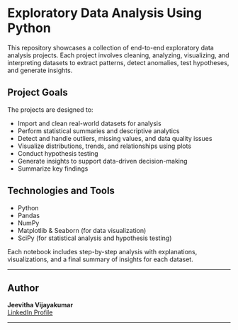 # Exploratory Data Analysis Using Python

This repository showcases a collection of end-to-end exploratory data analysis projects. 
Each project involves cleaning, analyzing, visualizing, and interpreting datasets to extract patterns, detect anomalies, test hypotheses, and generate insights.


## Project Goals

The projects are designed to:

- Import and clean real-world datasets for analysis  
- Perform statistical summaries and descriptive analytics
- Detect and handle outliers, missing values, and data quality issues 
- Visualize distributions, trends, and relationships using plots  
- Conduct hypothesis testing   
- Generate insights to support data-driven decision-making  
- Summarize key findings

## Technologies and Tools

- Python  
- Pandas  
- NumPy  
- Matplotlib & Seaborn (for data visualization)  
- SciPy (for statistical analysis and hypothesis testing)


Each notebook includes step-by-step analysis with explanations, visualizations, and a final summary of insights for each dataset.


----- 

## Author

**Jeevitha Vijayakumar**  
[LinkedIn Profile](https://www.linkedin.com/in/jeevitha-vijayakumar/)

-----

